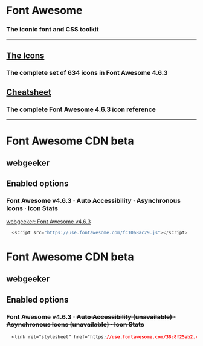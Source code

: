 # Font Awesome 

### The iconic font and CSS toolkit  
***
## [The Icons](http://fontawesome.io/icons/)  

### The complete set of 634 icons in Font Awesome 4.6.3  

## [Cheatsheet](http://fontawesome.io/cheatsheet/)  

### The complete Font Awesome 4.6.3 icon reference  

***

# Font Awesome CDN beta

## webgeeker
## Enabled options
### Font Awesome v4.6.3 · Auto Accessibility · Asynchronous Icons · Icon Stats

[webgeeker: Font Awesome v4.6.3](https://cdn.fontawesome.com/embed-codes)

```js
  <script src="https://use.fontawesome.com/fc10a8ac29.js"></script>
```
# Font Awesome CDN beta

## webgeeker
## Enabled options
### Font Awesome v4.6.3 · <span><del>Auto Accessibility (unavailable) · Asynchronous Icons (unavailable) · Icon Stats</del></span>

```css
  <link rel="stylesheet" href="https://use.fontawesome.com/38c8f25ab2.css">
```
